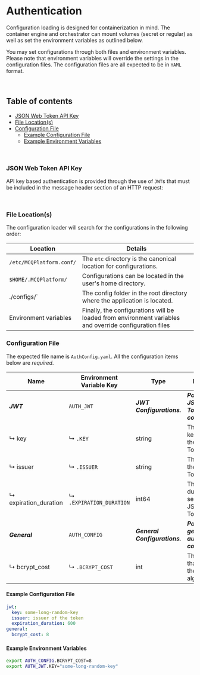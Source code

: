 # Authentication

Configuration loading is designed for containerization in mind. The container engine and orchestrator can mount volumes
(secret or regular) as well as set the environment variables as outlined below.

You may set configurations through both files and environment variables. Please note that environment variables will
override the settings in the configuration files. The configuration files are all expected to be in `YAML` format.

<br/>

## Table of contents

- [JSON Web Token API Key](#json-web-token-api-key)
- [File Location(s)](#file-locations)
- [Configuration File](#configuration-file)
    - [Example Configuration File](#example-configuration-file)
    - [Example Environment Variables](#example-environment-variables)

<br/>

### JSON Web Token API Key

API key based authentication is provided through the use of `JWT`s that must be included in the message header section of
an HTTP request:



<br/>

### File Location(s)

The configuration loader will search for the configurations in the following order:

| Location                 | Details                                                                                                |
|--------------------------|--------------------------------------------------------------------------------------------------------|
| `/etc/MCQPlatform.conf/` | The `etc` directory is the canonical location for configurations.                                      |
| `$HOME/.MCQPlatform/`    | Configurations can be located in the user's home directory.                                            |
| ./configs/`              | The config folder in the root directory where the application is located.                              |
| Environment variables    | Finally, the configurations will be loaded from environment variables and override configuration files |

### Configuration File

The expected file name is `AuthConfig.yaml`. All the configuration items below are _required_.

| Name                  | Environment Variable Key | Type                          | Description                                                                                                          |
|-----------------------|--------------------------|-------------------------------|----------------------------------------------------------------------------------------------------------------------|
| **_JWT_**             | `AUTH_JWT`               | **_JWT Configurations._**     | **_Parent key for JSON Web Token configurations._**                                                                  |
| ↳ key                 | ↳ `.KEY`                 | string                        | The encryption key used for the JSON Web Token.                                                                      |
| ↳ issuer              | ↳ `.ISSUER`              | string                        | The issuer of the JSON Web Token.                                                                                    |
| ↳ expiration_duration | ↳ `.EXPIRATION_DURATION` | int64                         | The validity duration in seconds for the JSON Web Token.                                                             |
| **_General_**         | `AUTH_CONFIG `           | **_General Configurations._** | **_Parent key for general authentication configurations._**                                                          |
| ↳ bcrypt_cost         | ↳ `.BCRYPT_COST`         | int                           | The [cost](https://pkg.go.dev/golang.org/x/crypto/bcrypt#pkg-constants) value that is used for the BCrypt algorithm. |

#### Example Configuration File

```yaml
jwt:
  key: some-long-random-key
  issuer: issuer of the token
  expiration_duration: 600
general:
  bcrypt_cost: 8
```

#### Example Environment Variables

```bash
export AUTH_CONFIG.BCRYPT_COST=8
export AUTH_JWT.KEY="some-long-random-key"
```
